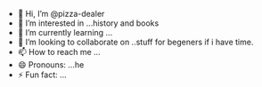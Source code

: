 - 👋 Hi, I’m @pizza-dealer
- 👀 I’m interested in ...history and books
- 🌱 I’m currently learning ...
- 💞️ I’m looking to collaborate on ..stuff for begeners if i have time.
- 📫 How to reach me ...
- 😄 Pronouns: ...he
- ⚡ Fun fact: ...

<!---
pizza-dealer/pizza-dealer is a ✨ special ✨ repository because its `README.md` (this file) appears on your GitHub profile.
You can click the Preview link to take a look at your changes.
--->
